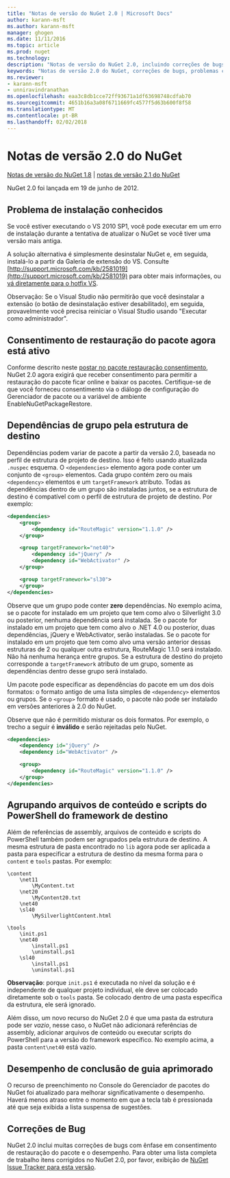 ```yaml
---
title: "Notas de versão do NuGet 2.0 | Microsoft Docs"
author: karann-msft
ms.author: karann-msft
manager: ghogen
ms.date: 11/11/2016
ms.topic: article
ms.prod: nuget
ms.technology: 
description: "Notas de versão do NuGet 2.0, incluindo correções de bugs, problemas conhecidos, recursos adicionados e DCRs."
keywords: "Notas de versão 2.0 do NuGet, correções de bugs, problemas conhecidos, adicionaram recursos, DCRs"
ms.reviewer:
- karann-msft
- unniravindranathan
ms.openlocfilehash: eaa3c8db1cce72ff93671a1df63698748cdfab70
ms.sourcegitcommit: 4651b16a3a08f6711669fc4577f5d63b600f8f58
ms.translationtype: MT
ms.contentlocale: pt-BR
ms.lasthandoff: 02/02/2018
---
```

# <a name="nuget-20-release-notes"></a>Notas de versão 2.0 do NuGet

[Notas de versão do NuGet 1.8](../release-notes/nuget-1.8.md) | [notas de versão 2.1 do NuGet](../release-notes/nuget-2.1.md)

NuGet 2.0 foi lançada em 19 de junho de 2012.

## <a name="known-installation-issue"></a>Problema de instalação conhecidos
Se você estiver executando o VS 2010 SP1, você pode executar em um erro de instalação durante a tentativa de atualizar o NuGet se você tiver uma versão mais antiga.

A solução alternativa é simplesmente desinstalar NuGet e, em seguida, instalá-lo a partir da Galeria de extensão do VS.  Consulte [http://support.microsoft.com/kb/2581019](http://support.microsoft.com/kb/2581019) para obter mais informações, ou [vá diretamente para o hotfix VS](http://bit.ly/vsixcertfix).

Observação: Se o Visual Studio não permitirão que você desinstalar a extensão (o botão de desinstalação estiver desabilitado), em seguida, provavelmente você precisa reiniciar o Visual Studio usando "Executar como administrador".

## <a name="package-restore-consent-is-now-active"></a>Consentimento de restauração do pacote agora está ativo

Conforme descrito neste [postar no pacote restauração consentimento](http://blog.nuget.org/20120518/package-restore-and-consent.html), NuGet 2.0 agora exigirá que receber consentimento para permitir a restauração do pacote ficar online e baixar os pacotes. Certifique-se de que você forneceu consentimento via o diálogo de configuração do Gerenciador de pacote ou a variável de ambiente EnableNuGetPackageRestore.

## <a name="group-dependencies-by-target-frameworks"></a>Dependências de grupo pela estrutura de destino

Dependências podem variar de pacote a partir da versão 2.0, baseada no perfil de estrutura de projeto de destino. Isso é feito usando atualizada `.nuspec` esquema. O `<dependencies>` elemento agora pode conter um conjunto de `<group>` elementos. Cada grupo contém zero ou mais `<dependency>` elementos e um `targetFramework` atributo. Todas as dependências dentro de um grupo são instaladas juntos, se a estrutura de destino é compatível com o perfil de estrutura de projeto de destino. Por exemplo:

```xml
<dependencies>
    <group>
        <dependency id="RouteMagic" version="1.1.0" />
    </group>

    <group targetFramework="net40">
        <dependency id="jQuery" />
        <dependency id="WebActivator" />
    </group>

    <group targetFramework="sl30">
    </group>
</dependencies>
```

Observe que um grupo pode conter **zero** dependências. No exemplo acima, se o pacote for instalado em um projeto que tem como alvo o Silverlight 3.0 ou posterior, nenhuma dependência será instalada. Se o pacote for instalado em um projeto que tem como alvo o .NET 4.0 ou posterior, duas dependências, jQuery e WebActivator, serão instaladas.  Se o pacote for instalado em um projeto que tem como alvo uma versão anterior dessas estruturas de 2 ou qualquer outra estrutura, RouteMagic 1.1.0 será instalado. Não há nenhuma herança entre grupos. Se a estrutura de destino do projeto corresponde a `targetFramework` atributo de um grupo, somente as dependências dentro desse grupo será instalado.

Um pacote pode especificar as dependências do pacote em um dos dois formatos: o formato antigo de uma lista simples de `<dependency>` elementos ou grupos. Se o `<group>` formato é usado, o pacote não pode ser instalado em versões anteriores à 2.0 do NuGet.

Observe que não é permitido misturar os dois formatos. Por exemplo, o trecho a seguir é **inválido** e serão rejeitadas pelo NuGet.

```xml
<dependencies>
    <dependency id="jQuery" />
    <dependency id="WebActivator" />

    <group>
        <dependency id="RouteMagic" version="1.1.0" />
    </group>
</dependencies>
```

## <a name="grouping-content-files-and-powershell-scripts-by-target-framework"></a>Agrupando arquivos de conteúdo e scripts do PowerShell do framework de destino

Além de referências de assembly, arquivos de conteúdo e scripts do PowerShell também podem ser agrupados pela estrutura de destino. A mesma estrutura de pasta encontrado no `lib` agora pode ser aplicada a pasta para especificar a estrutura de destino da mesma forma para o `content` e `tools` pastas. Por exemplo:

    \content
        \net11
            \MyContent.txt
        \net20
            \MyContent20.txt
        \net40
        \sl40
            \MySilverlightContent.html

    \tools
        \init.ps1
        \net40
            \install.ps1
            \uninstall.ps1
        \sl40
            \install.ps1
            \uninstall.ps1

**Observação**: porque `init.ps1` é executada no nível da solução e é independente de qualquer projeto individual, ele deve ser colocado diretamente sob o `tools` pasta. Se colocado dentro de uma pasta específica da estrutura, ele será ignorado.

Além disso, um novo recurso do NuGet 2.0 é que uma pasta da estrutura pode ser *vazio*, nesse caso, o NuGet não adicionará referências de assembly, adicionar arquivos de conteúdo ou executar scripts do PowerShell para a versão do framework específico. No exemplo acima, a pasta `content\net40` está vazio.

## <a name="improved-tab-completion-performance"></a>Desempenho de conclusão de guia aprimorado
O recurso de preenchimento no Console do Gerenciador de pacotes do NuGet foi atualizado para melhorar significativamente o desempenho. Haverá menos atraso entre o momento em que a tecla tab é pressionada até que seja exibida a lista suspensa de sugestões.

## <a name="bug-fixes"></a>Correções de Bug
NuGet 2.0 inclui muitas correções de bugs com ênfase em consentimento de restauração do pacote e o desempenho.
Para obter uma lista completa de trabalho itens corrigidos no NuGet 2.0, por favor, exibição de [NuGet Issue Tracker para esta versão](http://nuget.codeplex.com/workitem/list/advanced?keyword=&status=Closed&type=All&priority=All&release=NuGet%202.0&assignedTo=All&component=All&sortField=Votes&sortDirection=Descending&page=0).
